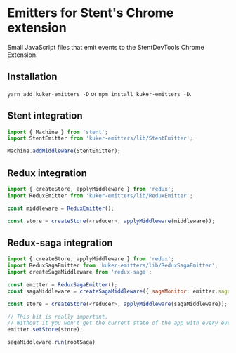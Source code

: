 # Emitters for Stent's Chrome extension

Small JavaScript files that emit events to the StentDevTools Chrome Extension.

## Installation

`yarn add kuker-emitters -D` or `npm install kuker-emitters -D`.

## Stent integration

```js
import { Machine } from 'stent';
import StentEmitter from 'kuker-emitters/lib/StentEmitter';

Machine.addMiddleware(StentEmitter);
```

## Redux integration

```js
import { createStore, applyMiddleware } from 'redux';
import ReduxEmitter from 'kuker-emitters/lib/ReduxEmitter';

const middleware = ReduxEmitter();

const store = createStore(<reducer>, applyMiddleware(middleware));
```

## Redux-saga integration

```js
import { createStore, applyMiddleware } from 'redux';
import ReduxSagaEmitter from 'kuker-emitters/lib/ReduxSagaEmitter';
import createSagaMiddleware from 'redux-saga';

const emitter = ReduxSagaEmitter();
const sagaMiddleware = createSagaMiddleware({ sagaMonitor: emitter.sagaMonitor });

const store = createStore(<reducer>, applyMiddleware(sagaMiddleware));

// This bit is really important.
// Without it you won't get the current state of the app with every event.
emitter.setStore(store);

sagaMiddleware.run(rootSaga)
```